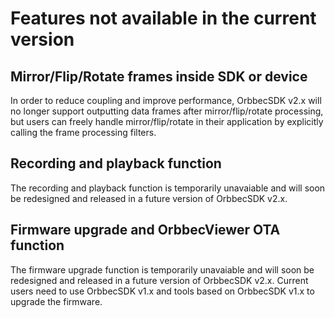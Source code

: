 # Features not available in the current version

## Mirror/Flip/Rotate frames inside SDK or device

In order to reduce coupling and improve performance, OrbbecSDK v2.x will no longer support outputting data frames after mirror/flip/rotate processing, but users can freely handle mirror/flip/rotate in their application by explicitly calling the frame processing filters.

## Recording and playback function

The recording and playback function is temporarily unavaiable and will soon be redesigned and released in a future version of OrbbecSDK v2.x. 

## Firmware upgrade and OrbbecViewer OTA function

The firmware upgrade function is temporarily unavaiable and will soon be redesigned and released in a future version of OrbbecSDK v2.x. Current users need to use OrbbecSDK v1.x and tools based on OrbbecSDK v1.x to upgrade the firmware.



